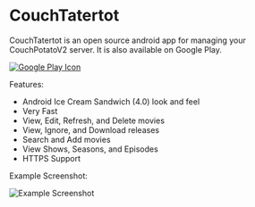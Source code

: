 CouchTatertot
=============

CouchTatertot is an open source android app for managing your CouchPotatoV2 server. It is also available on Google Play.

[![Google Play Icon](http://www.android.com/images/brand/android_app_on_play_logo_large.png)](http://play.google.com/store/apps/details?id=org.couchtatertot)

Features:
* Android Ice Cream Sandwich (4.0) look and feel
* Very Fast
* View, Edit, Refresh, and Delete movies
* View, Ignore, and Download releases
* Search and Add movies
* View Shows, Seasons, and Episodes
* HTTPS Support

Example Screenshot:

![Example Screenshot](https://github.com/Buttink/couch-tatertot/wiki/Screenshots/couchtatertot-wanted.png)
